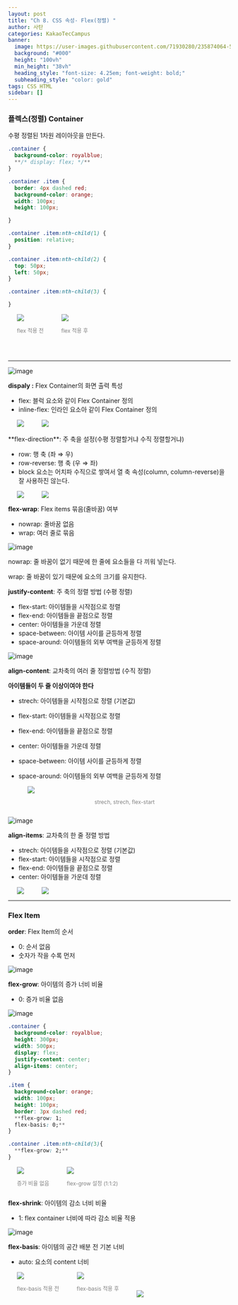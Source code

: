 ```yaml
---
layout: post
title: "Ch 8. CSS 속성- Flex(정렬) "
author: 사탄
categories: KakaoTecCampus
banner:
  image: https://user-images.githubusercontent.com/71930280/235874064-5299e96b-fde2-4913-aac8-21ea6a48d714.png
  background: "#000"
  height: "100vh"
  min_height: "38vh"
  heading_style: "font-size: 4.25em; font-weight: bold;"
  subheading_style: "color: gold"
tags: CSS HTML
sidebar: []
---
```


<style>
  .imageRow {
    display:flex;
  }
  .captionedImg {
    display: grid;
    align-content: flex-end;
    margin: 0 20px;
    text-align:center;
    color:gray;
    font-size: 12px;
  }
</style>

### 플렉스(정렬) Container

수평 정렬된 1차원 레이아웃을 만든다.

```css
.container {
  background-color: royalblue;
  **/* display: flex; */**
}

.container .item {
  border: 4px dashed red;
  background-color: orange;
  width: 100px;
  height: 100px;

}

.container .item:nth-child(1) {
  position: relative;
}

.container .item:nth-child(2) {
  top: 50px;
  left: 50px;
}

.container .item:nth-child(3) {

}
```

<div class="imageRow">
  <div class="captionedImg">
    <img src="https://user-images.githubusercontent.com/71930280/235874437-21606666-24f2-42e9-9913-73c855561928.png">
    <p>flex 적용 전</p>
  </div>
  <div class="captionedImg">
    <img src="https://user-images.githubusercontent.com/71930280/235874480-a04be7ea-4159-4145-b2e9-e2a6d84f1b98.png">
    <p>flex 적용 후</p>
  </div>
</div>
<br/><br/>

---

![image](https://user-images.githubusercontent.com/71930280/235874520-51c027cd-ec3f-4565-95f8-6edb41b6d53f.png)

**dispaly :** Flex Container의 화면 출력 특성

- flex: 블럭 요소와 같이 Flex Container 정의
- inline-flex: 인라인 요소아 같이 Flex Container 정의
  <br/>

<div class="imageRow">
  <div class="captionedImg">
    <img src="https://user-images.githubusercontent.com/71930280/235874550-4273113a-da19-4302-9c12-fcae799c0f3d.png">
  </div>
  <div class="captionedImg">
    <img src="https://user-images.githubusercontent.com/71930280/235874585-1a57e68e-a3c4-4d73-8b39-0c10c37169d1.png">
  </div>
</div>
<br/>
**flex-direction**: 주 축을 설정(수평 정렬할거냐 수직 정렬할거냐)

- row: 행 축 (좌 ⇒ 우)
- row-reverse: 행 축 (우 ⇒ 좌)
- block 요소는 어치파 수직으로 쌓여서 열 축 속성(column, column-reverse)을 잘 사용하진 않는다.

<div class="imageRow">
  <div class="captionedImg">
    <img src="https://user-images.githubusercontent.com/71930280/235874660-3321731e-64ba-4ac0-b6d1-7f3dcf336b49.png">
  </div>
  <div class="captionedImg">
    <img src="https://user-images.githubusercontent.com/71930280/235874723-dd4f66a5-7811-4e0b-bc51-c8e103ae0bb8.png">
  </div>
</div>

**flex-wrap**: Flex items 묶음(줄바꿈) 여부

- nowrap: 줄바꿈 없음
- wrap: 여러 줄로 묶음

![image](https://user-images.githubusercontent.com/71930280/236171763-a10a9be5-8158-4c3d-a9fc-9c2ccf75ea67.png)

nowrap: 줄 바꿈이 없기 때문에 한 줄에 요소들을 다 끼워 넣는다.

wrap: 줄 바꿈이 있기 때문에 요소의 크기를 유지한다.

**justify-content**: 주 축의 정렬 방법 (수평 정렬)

- flex-start: 아이템들을 시작점으로 정렬
- flex-end: 아이템들을 끝점으로 정렬
- center: 아이템들을 가운데 정렬
- space-between: 아이템 사이를 균등하게 정렬
- space-around: 아이템들의 외부 여백을 균등하게 정렬

![image](https://user-images.githubusercontent.com/71930280/236171777-1a0cc995-7cde-48b6-92ac-52e1cc748c5c.png)

**align-content**: 교차축의 여러 줄 정렬방법 (수직 정렬)

**아이템들이 두 줄 이상이여야 한다**

- strech: 아이템들을 시작점으로 정렬 (기본값)
- flex-start: 아이템들을 시작점으로 정렬
- flex-end: 아이템들을 끝점으로 정렬
- center: 아이템들을 가운데 정렬
- space-between: 아이템 사이를 균등하게 정렬
- space-around: 아이템들의 외부 여백을 균등하게 정렬

  <div class="captionedImg">
    <img src="https://user-images.githubusercontent.com/71930280/236173706-cf6aef30-56ae-4e6a-b46b-4319336cf8c8.png">
    <p>strech, strech, flex-start</p>
  </div>

![image](https://user-images.githubusercontent.com/71930280/236173718-2a145c27-9f02-4e13-bbe8-672a05bb6a38.png)

**align-items**: 교차축의 한 줄 정렬 방법

- strech: 아이템들을 시작점으로 정렬 (기본값)
- flex-start: 아이템들을 시작점으로 정렬
- flex-end: 아이템들을 끝점으로 정렬
- center: 아이템들을 가운데 정렬

<div class="imageRow">
  <div class="captionedImg">
    <img src="https://user-images.githubusercontent.com/71930280/236173733-c63af3b6-4cf1-4f2e-8061-27e878b9081a.png">
  </div>
  <div class="captionedImg">
    <img src="https://user-images.githubusercontent.com/71930280/236174374-1e469064-f4e6-4715-ac4e-7c1106bd6da6.png">
  </div>
</div>

---

### Flex Item

**order**: Flex Item의 순서

- 0: 순서 없음
- 숫자가 작을 수록 먼저

![image](https://user-images.githubusercontent.com/71930280/236179815-30b669a9-487a-4f86-86bb-c4522f2a1e2f.png)

**flex-grow**: 아이템의 증가 너비 비율

- 0: 증가 비율 없음

![image](https://user-images.githubusercontent.com/71930280/236179836-107365a9-d565-4c64-9aa4-bdea85befab9.png)

```css
.container {
  background-color: royalblue;
  height: 300px;
  width: 500px;
  display: flex;
  justify-content: center;
  align-items: center;
}

.item {
  background-color: orange;
  width: 100px;
  height: 100px;
  border: 3px dashed red;
  **flex-grow: 1;
  flex-basis: 0;**
}

.container .item:nth-child(3){
  **flex-grow: 2;**
}
```

<div class="imageRow">
  <div class="captionedImg">
    <img src="https://user-images.githubusercontent.com/71930280/236179865-cc4d5c1f-4247-4331-b4f5-4e9e2ed133f1.png">
    <p>증가 비율 없음</p>
  </div>
  <div class="captionedImg">
    <img src="https://user-images.githubusercontent.com/71930280/236179904-e2eb0b66-48b7-4276-971b-aa8a6ef66c52.png">
    <p>flex-grow 설정 (1:1:2)</p>
  </div>
</div>

**flex-shrink**: 아이템의 감소 너비 비율

- 1: flex container 너비에 따라 감소 비율 적용

![image](https://user-images.githubusercontent.com/71930280/236180345-1ca3f68c-3535-4dec-a39d-89b1af548a91.png)

**flex-basis**: 아이템의 공간 배분 전 기본 너비

- auto: 요소의 content 너비

<div class="imageRow">
  <div class="captionedImg">
    <img src="https://user-images.githubusercontent.com/71930280/236180749-9d6d3b8d-f3e4-46d0-b142-90b31d5d46c4.png">
    <p>flex-basis 적용 전</p>
  </div>
  <div class="captionedImg">
    <img src="https://user-images.githubusercontent.com/71930280/236181669-2846d8b1-c49b-44ff-9ead-7e1a1919620f.png">
    <p>flex-basis 적용 후</p>
  </div>
    <div class="captionedImg">
    <img src="https://user-images.githubusercontent.com/71930280/236181689-94d09c30-c564-4a1e-8aef-4f3e608c9064.png">
  </div>
</div>
